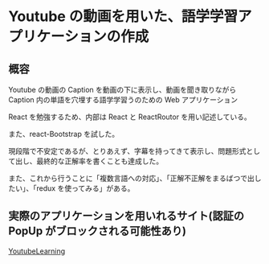 # Youtube の動画を用いた、語学学習アプリケーションの作成

## 概容

Youtube の動画の Caption を動画の下に表示し、動画を聞き取りながら Caption 内の単語を穴埋する語学学習うのための Web アプリケーション

React を勉強するため、内部は React と ReactRoutor を用い記述している。

また、react-Bootstrap を試した。

現段階で不安定であるが、とりあえず、字幕を持ってきて表示し、問題形式として出し、最終的な正解率を書くことも達成した。

また、これから行うことに「複数言語への対応」、「正解不正解をまるばつで出したい」、「redux を使ってみる」がある。

## 実際のアプリケーションを用いれるサイト(認証の PopUp がブロックされる可能性あり)

[YoutubeLearning](https://nostalgic-babbage-018e62.netlify.com/)
